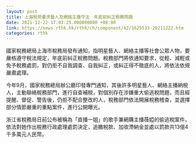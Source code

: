 ```yaml
---
layout: post
title: 上海稅局要求藝人及網絡主播守法　年底前糾正稅務問題
date: 2021-12-22 17:03:25.000000000 +08:00
link: https://news.rthk.hk/rthk/ch/component/k2/1625533-20211222.htm
categories: rthk
---
```


國家稅務總局上海市稅務局發布通知，指明星藝人、網絡主播等社會公眾人物，要嚴格遵守稅法規定，年底前糾正稅務問題。稅務部門將依通知要求，從輕、減輕或免予稅務處罰，對仍拒不自我調查、自我糾正，或糾正得不徹底的人，將依法依規嚴肅處理。

今年9月，國家稅務總局辦公廳印發專門通知，其後許多明星藝人、網絡主播納稅人，主動聯絡稅務部門，進行自查補稅，對個別存在涉嫌重大偷逃稅問題，而且經提醒、督促、警告後，仍拒不配合整改的人，稅務部門依法開展稅務稽查，並選擇部分情節嚴重的重點案件，進行公開曝光。

浙江省稅務局日前公布被稱為「直播一姐」的歌手兼網購主播薇婭的偷逃稅案件，依法對她作出稅務行政處理處罰決定，追繳稅款、加收滯納金並處以罰款共13億4千多萬元人民幣。
